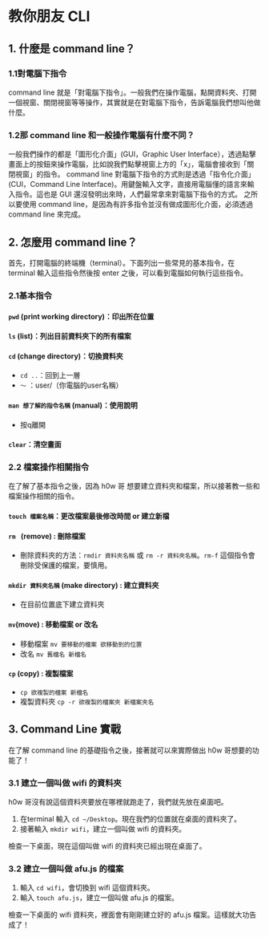 # 教你朋友 CLI

## 1. 什麼是 command line？
### 1.1對電腦下指令
command line 就是「對電腦下指令」。一般我們在操作電腦，點開資料夾、打開一個視窗、關閉視窗等等操作，其實就是在對電腦下指令，告訴電腦我們想叫他做什麼。

### 1.2那 command line 和一般操作電腦有什麼不同？
一般我們操作的都是「圖形化介面」(GUI，Graphic User Interface），透過點擊畫面上的按鈕來操作電腦，比如說我們點擊視窗上方的「x」，電腦會接收到「關閉視窗」的指令。
command line 對電腦下指令的方式則是透過「指令化介面」(CUI，Command Line Interface)。用鍵盤輸入文字，直接用電腦懂的語言來輸入指令。這也是 GUI 還沒發明出來時，人們最常拿來對電腦下指令的方式。
之所以要使用 command line，是因為有許多指令並沒有做成圖形化介面，必須透過 command line 來完成。

## 2. 怎麼用 command line？
首先，打開電腦的終端機（terminal）。下面列出一些常見的基本指令，在 terminal 輸入這些指令然後按 enter 之後，可以看到電腦如何執行這些指令。

### 2.1基本指令
#### `pwd` (print working directory)：印出所在位置

#### `ls` (list)：列出目前資料夾下的所有檔案

#### `cd` (change directory)：切換資料夾
   * `cd ..`：回到上一層
   * `～` ：user/（你電腦的user名稱）

#### `man 想了解的指令名稱` (manual)：使用說明
  * 按q離開

#### `clear`：清空畫面


### 2.2 檔案操作相關指令
在了解了基本指令之後，因為  h0w 哥 想要建立資料夾和檔案，所以接著教一些和檔案操作相關的指令。
#### `touch 檔案名稱`：更改檔案最後修改時間 or 建立新檔
#### `rm ` (remove) : 刪除檔案
   * 刪除資料夾的方法：`rmdir 資料夾名稱` 或 `rm -r 資料夾名稱`。`rm-f` 這個指令會刪除受保護的檔案，要慎用。

#### `mkdir 資料夾名稱` (make directory) : 建立資料夾
   * 在目前位置底下建立資料夾

#### `mv`(move) : 移動檔案 or 改名
   * 移動檔案 `mv 要移動的檔案 欲移動到的位置`
   * 改名 `mv 舊檔名 新檔名`

#### `cp` (copy) : 複製檔案
   - `cp 欲複製的檔案 新檔名`
   - 複製資料夾 `cp -r 欲複製的檔案夾 新檔案夾名`

## 3. Command Line 實戰
在了解 command line 的基礎指令之後，接著就可以來實際做出 h0w 哥想要的功能了！

### 3.1 建立一個叫做 wifi 的資料夾
h0w 哥沒有說這個資料夾要放在哪裡就跑走了，我們就先放在桌面吧。

1. 在terminal 輸入 `cd ~/Desktop`。現在我們的位置就在桌面的資料夾了。
2. 接著輸入 `mkdir wifi`，建立一個叫做 wifi 的資料夾。

檢查一下桌面，現在這個叫做 wifi 的資料夾已經出現在桌面了。

### 3.2 建立一個叫做 afu.js 的檔案
1. 輸入 `cd wifi`，會切換到 wifi 這個資料夾。
2. 輸入 `touch afu.js`，建立一個叫做 afu.js 的檔案。

檢查一下桌面的 wifi 資料夾，裡面會有剛剛建立好的 afu.js 檔案。這樣就大功告成了！
